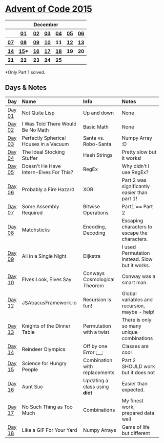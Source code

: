 # [Advent of Code 2015](https://adventofcode.com/2015/)

<table>
    <tr>
        <th colspan="7">December</th>
    </tr>
    <tr>
        <th></th>
        <th><a href="https://adventofcode.com/2015/day/1">01</a></th>
        <th><a href="https://adventofcode.com/2015/day/2">02</a></th>
        <th><a href="https://adventofcode.com/2015/day/3">03</a></th>
        <th><a href="https://adventofcode.com/2015/day/4">04</a></th>
        <th><a href="https://adventofcode.com/2015/day/5">05</a></th>
        <th><a href="https://adventofcode.com/2015/day/6">06</a></th>
    </tr>
    <tr>
        <th><a href="https://adventofcode.com/2015/day/7">07</a></th>
        <th><a href="https://adventofcode.com/2015/day/8">08</a></th>
        <th><a href="https://adventofcode.com/2015/day/9">09</a></th>
        <th><a href="https://adventofcode.com/2015/day/10">10</a></th>
        <th>11</th>
        <th><a href="https://adventofcode.com/2015/day/12">12</a></th>
        <th><a href="https://adventofcode.com/2015/day/13">13</a></th>
    </tr>
    <tr>
        <th><a href="https://adventofcode.com/2015/day/14">14</a></th>
        <th><a href="https://adventofcode.com/2015/day/15">15</a>*</th>
        <th><a href="https://adventofcode.com/2015/day/16">16</a></th>
        <th><a href="https://adventofcode.com/2015/day/17">17</a></th>
        <th><a href="https://adventofcode.com/2015/day/18">18</a></th>
        <th>19</th>
        <th>20</th>
    </tr>
    <tr>
        <th>21</th>
        <th>22</th>
        <th>23</th>
        <th>24</th>
        <th>25</th>
        <th></th>
        <th></th>
    </tr>
</table>

*Only Part 1 solved.

## Days & Notes

Day | Name | Info | Notes
:--- | :-- | :---  | :----
[Day 01](https://github.com/enigm4tik/advent-of-code/blob/main/2015/day01.py)  | Not Quite Lisp | Up and down | None
[Day 02](https://github.com/enigm4tik/advent-of-code/blob/main/2015/day02.py)  | I Was Told There Would Be No Math | Basic Math | None
[Day 03](https://github.com/enigm4tik/advent-of-code/blob/main/2015/day03.py)  | Perfectly Spherical Houses in a Vacuum | Santa vs. Robo-Santa | Numpy Array :D
[Day 04](https://github.com/enigm4tik/advent-of-code/blob/main/2015/day04.py)  | The Ideal Stocking Stuffer | Hash Strings | Pretty slow but it works!
[Day 05](https://github.com/enigm4tik/advent-of-code/blob/main/2015/day05.py)  | Doesn't He Have Intern-Elves For This? | RegEx | Why didn't I use RegEx?
[Day 06](https://github.com/enigm4tik/advent-of-code/blob/main/2015/day06.py)  | Probably a Fire Hazard | XOR | Part 2 was significantly easier than part 1!
[Day 07](https://github.com/enigm4tik/advent-of-code/blob/main/2015/day07.py)  | Some Assembly Required | Bitwise Operations | Part1 == Part 2
[Day 08](https://github.com/enigm4tik/advent-of-code/blob/main/2015/day08.py)  | Matchsticks | Encoding, Decoding | Escaping characters to escape the characters.
[Day 09](https://github.com/enigm4tik/advent-of-code/blob/main/2015/day09.py)  | All in a Single Night | Dijkstra | I used Permutation instead. Slow but it works.
[Day 10](https://github.com/enigm4tik/advent-of-code/blob/main/2015/day10.py)  | Elves Look, Elves Say | Conways Cosmological Theorem | Conway was a smart man.
[Day 12](https://github.com/enigm4tik/advent-of-code/blob/main/2015/day12.py)  | JSAbacusFramework.io | Recursion is fun! | Global variables and recursion, maybe - help!
[Day 13](https://github.com/enigm4tik/advent-of-code/blob/main/2015/day13.py)  | Knights of the Dinner Table | Permutation with a twist | There is only so many unique combinations
[Day 14](https://github.com/enigm4tik/advent-of-code/blob/main/2015/day14.py)  | Reindeer Olympics | Off by one Error ;__; | Classes are cool
[Day 15](https://github.com/enigm4tik/advent-of-code/blob/main/2015/day15.py)  | Science for Hungry People | Combination with replacements | Part 2 SHOULD work but it does not
[Day 16](https://github.com/enigm4tik/advent-of-code/blob/main/2015/day16.py)  | Aunt Sue | Updating a class using __dict__ | Easier than expected.
[Day 17](https://github.com/enigm4tik/advent-of-code/blob/main/2015/day17.py)  | No Such Thing as Too Much | Combinations | My finest work, prepared data well
[Day 18](https://github.com/enigm4tik/advent-of-code/blob/main/2015/day18.py)  | Like a GIF For Your Yard | Numpy Arrays | Game of life but different